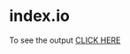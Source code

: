 # index.io
To see the output [CLICK HERE](https://shobhitpoddar.github.io/Coursera-HTML-CSS-and-JavaScript-for-Web-Developers/Assignments/module-2/index.html)
